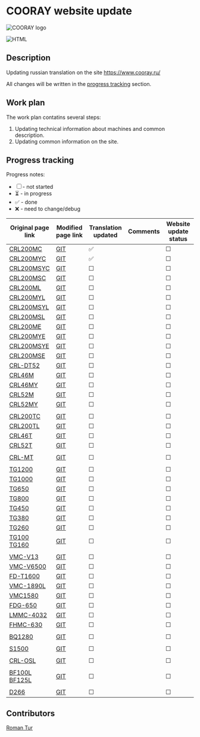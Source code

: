 # COORAY website update


![COORAY logo](https://cdn.cnyandex.com/k495ieb/uploads/logo-8.png)


![HTML](https://img.shields.io/badge/html-%23E34F26.svg?style=for-the-badge&logo=html&logoColor=white)


## Description
Updating russian translation on the site https://www.cooray.ru/

All changes will be written in the [progress tracking](#progress-tracking) section.

## Work plan

The work plan contatins several steps: 

1. Updating technical information about machines and common description.
2. Updating common information on the site.


## Progress tracking

Progress notes:
* ☐ - not started
* ⏳ - in progress
* ✅ - done
* ❌ - need to change/debug


| **Original page link** | **Modified page link** | **Translation updated** | **Comments** | **Website update status** |
|------------------------|------------------------|------------|--------------|---------------------------|
| [CRL200MC](https://www.cooray.ru/crl200mc/-%D0%9F%D0%BE%D1%81%D1%82%D0%B0%D0%B2%D1%89%D0%B8%D0%BA/) | [GIT](https://github.com/RomanTurAliance/COORAY_site/blob/crl200mc/crl200mc_-%D0%9F%D0%BE%D1%81%D1%82%D0%B0%D0%B2%D1%89%D0%B8%D0%BA.html) | ✅ |  | ☐ |
| [CRL200MYC](https://www.cooray.ru/crl200myc/-%D0%9F%D0%BE%D1%81%D1%82%D0%B0%D0%B2%D1%89%D0%B8%D0%BA/) | [GIT](https://github.com/RomanTurAliance/COORAY_site/blob/crl200myc/crl200myc_-%D0%9F%D0%BE%D1%81%D1%82%D0%B0%D0%B2%D1%89%D0%B8%D0%BA.html) | ✅ |  | ☐ |
| [CRL200MSYC](https://www.cooray.ru/crl200msyc/-%D0%9F%D0%BE%D1%81%D1%82%D0%B0%D0%B2%D1%89%D0%B8%D0%BA/) | [GIT]() | ☐ |  | ☐ |
| [CRL200MSC](https://www.cooray.ru/crl200msc/-%D0%9F%D0%BE%D1%81%D1%82%D0%B0%D0%B2%D1%89%D0%B8%D0%BA/) | [GIT]() | ☐ |  | ☐ |
| [CRL200ML](https://www.cooray.ru/crl200ml/-%D0%9F%D0%BE%D1%81%D1%82%D0%B0%D0%B2%D1%89%D0%B8%D0%BA/) | [GIT]() | ☐ |  | ☐ |
| [CRL200MYL](https://www.cooray.ru/crl200myl/-%D0%9F%D0%BE%D1%81%D1%82%D0%B0%D0%B2%D1%89%D0%B8%D0%BA/) | [GIT]() | ☐ |  | ☐ |
| [CRL200MSYL](https://www.cooray.ru/crl200msyl/-%D0%9F%D0%BE%D1%81%D1%82%D0%B0%D0%B2%D1%89%D0%B8%D0%BA/) | [GIT]() | ☐ |  | ☐ |
| [CRL200MSL](https://www.cooray.ru/crl200msl/-%D0%9F%D0%BE%D1%81%D1%82%D0%B0%D0%B2%D1%89%D0%B8%D0%BA/) | [GIT]() | ☐ |  | ☐ |
| [CRL200ME](https://www.cooray.ru/crl200me/-%D0%9F%D0%BE%D1%81%D1%82%D0%B0%D0%B2%D1%89%D0%B8%D0%BA/) | [GIT]() | ☐ |  | ☐ |
| [CRL200MYE](https://www.cooray.ru/crl200mye/-%D0%9F%D0%BE%D1%81%D1%82%D0%B0%D0%B2%D1%89%D0%B8%D0%BA/) | [GIT]() | ☐ |  | ☐ |
| [CRL200MSYE](https://www.cooray.ru/crl200msye/-%D0%9F%D0%BE%D1%81%D1%82%D0%B0%D0%B2%D1%89%D0%B8%D0%BA/) | [GIT]() | ☐ |  | ☐ |
| [CRL200MSE](https://www.cooray.ru/crl200mse/-%D0%9F%D0%BE%D1%81%D1%82%D0%B0%D0%B2%D1%89%D0%B8%D0%BA/) | [GIT]() | ☐ |  | ☐ |
| [CRL-DT52](https://www.cooray.ru/crl-dt52/-%D0%9F%D0%BE%D1%81%D1%82%D0%B0%D0%B2%D1%89%D0%B8%D0%BA/) | [GIT]() | ☐ |  | ☐ |
| [CRL46M](https://www.cooray.ru/crl46m/-%D0%9F%D0%BE%D1%81%D1%82%D0%B0%D0%B2%D1%89%D0%B8%D0%BA/) | [GIT]() | ☐ |  | ☐ |
| [CRL46MY](https://www.cooray.ru/crl46my/-%D0%9F%D0%BE%D1%81%D1%82%D0%B0%D0%B2%D1%89%D0%B8%D0%BA/) | [GIT]() | ☐ |  | ☐ |
| [CRL52M](https://www.cooray.ru/crl52m/-%D0%9F%D0%BE%D1%81%D1%82%D0%B0%D0%B2%D1%89%D0%B8%D0%BA/) | [GIT]() | ☐ |  | ☐ |
| [CRL52MY](https://www.cooray.ru/crl52my/-%D0%9F%D0%BE%D1%81%D1%82%D0%B0%D0%B2%D1%89%D0%B8%D0%BA/) | [GIT]() | ☐ |  | ☐ |
|  |  |  |  |  |
| [CRL200TC](https://www.cooray.ru/crl200tc/-%D0%9F%D0%BE%D1%81%D1%82%D0%B0%D0%B2%D1%89%D0%B8%D0%BA/) | [GIT]() | ☐ |  | ☐ |
| [CRL200TL](https://www.cooray.ru/crl200tl/-%D0%9F%D0%BE%D1%81%D1%82%D0%B0%D0%B2%D1%89%D0%B8%D0%BA/) | [GIT]() | ☐ |  | ☐ |
| [CRL46T](https://www.cooray.ru/crl46t/-%D0%9F%D0%BE%D1%81%D1%82%D0%B0%D0%B2%D1%89%D0%B8%D0%BA/) | [GIT]() | ☐ |  | ☐ |
| [CRL52T](https://www.cooray.ru/crl52t/-%D0%9F%D0%BE%D1%81%D1%82%D0%B0%D0%B2%D1%89%D0%B8%D0%BA/) | [GIT]() | ☐ |  | ☐ |
|  |  |  |  |  |
| [CRL-MT](https://www.cooray.ru/cr-mt/-%D0%9F%D0%BE%D1%81%D1%82%D0%B0%D0%B2%D1%89%D0%B8%D0%BA/) | [GIT]() | ☐ |  | ☐ |
|  |  |  |  |  |
| [TG1200](https://www.cooray.ru/5-%D0%BE%D1%81%D0%B5%D0%B2%D0%BE%D0%B9-tg1200/-%D0%9F%D0%BE%D1%81%D1%82%D0%B0%D0%B2%D1%89%D0%B8%D0%BA/) | [GIT]() | ☐ |  | ☐ |
| [TG1000](https://www.cooray.ru/5-%D0%BE%D1%81%D0%B5%D0%B2%D0%BE%D0%B9-tg1000/-%D0%9F%D0%BE%D1%81%D1%82%D0%B0%D0%B2%D1%89%D0%B8%D0%BA/) | [GIT]() | ☐ |  | ☐ |
| [TG650](https://www.cooray.ru/5-%D0%BE%D1%81%D0%B5%D0%B2%D0%BE%D0%B9-tg650/-%D0%9F%D0%BE%D1%81%D1%82%D0%B0%D0%B2%D1%89%D0%B8%D0%BA/) | [GIT]() | ☐ |  | ☐ |
| [TG800](https://www.cooray.ru/5-%D0%BE%D1%81%D0%B5%D0%B2%D0%BE%D0%B9-tg800/-%D0%9F%D0%BE%D1%81%D1%82%D0%B0%D0%B2%D1%89%D0%B8%D0%BA/) | [GIT]() | ☐ |  | ☐ |
| [TG450](https://www.cooray.ru/5-%D0%BE%D1%81%D0%B5%D0%B2%D0%BE%D0%B9-tg450/-%D0%9F%D0%BE%D1%81%D1%82%D0%B0%D0%B2%D1%89%D0%B8%D0%BA/) | [GIT]() | ☐ |  | ☐ |
| [TG380](https://www.cooray.ru/5-%D0%BE%D1%81%D0%B5%D0%B2%D0%BE%D0%B9-tg380/-%D0%9F%D0%BE%D1%81%D1%82%D0%B0%D0%B2%D1%89%D0%B8%D0%BA/) | [GIT]() | ☐ |  | ☐ |
| [TG260](https://www.cooray.ru/5-%D0%BE%D1%81%D0%B5%D0%B2%D0%BE%D0%B9-tg260/-%D0%9F%D0%BE%D1%81%D1%82%D0%B0%D0%B2%D1%89%D0%B8%D0%BA/) | [GIT]() | ☐ |  | ☐ |
| [TG100 TG160](https://www.cooray.ru/5-%D0%BE%D1%81%D0%B5%D0%B2%D0%BE%D0%B9-tg100c%C2%B7tg160/-%D0%9F%D0%BE%D1%81%D1%82%D0%B0%D0%B2%D1%89%D0%B8%D0%BA/) | [GIT]() | ☐ |  | ☐ |
|  |  |  |  |  |
| [VMC-V13](https://www.cooray.ru/vmc-v13/-%D0%9F%D0%BE%D1%81%D1%82%D0%B0%D0%B2%D1%89%D0%B8%D0%BA/) | [GIT]() | ☐ |  | ☐ |
| [VMC-V6500](https://www.cooray.ru/vmc-v6500/-%D0%9F%D0%BE%D1%81%D1%82%D0%B0%D0%B2%D1%89%D0%B8%D0%BA/) | [GIT]() | ☐ |  | ☐ |
| [FD-T1600](https://www.cooray.ru/fd-t1600/-%D0%9F%D0%BE%D1%81%D1%82%D0%B0%D0%B2%D1%89%D0%B8%D0%BA/) | [GIT]() | ☐ |  | ☐ |
| [VMC-1890L](https://www.cooray.ru/vmc-1890l/-%D0%9F%D0%BE%D1%81%D1%82%D0%B0%D0%B2%D1%89%D0%B8%D0%BA/) | [GIT]() | ☐ |  | ☐ |
| [VMC1580](https://www.cooray.ru/vmc-1580/-%D0%9F%D0%BE%D1%81%D1%82%D0%B0%D0%B2%D1%89%D0%B8%D0%BA/) | [GIT]() | ☐ |  | ☐ |
| [FDG-650](https://www.cooray.ru/fdg-650/-%D0%9F%D0%BE%D1%81%D1%82%D0%B0%D0%B2%D1%89%D0%B8%D0%BA/) | [GIT]() | ☐ |  | ☐ |
| [LMMC-4032](https://www.cooray.ru/lmmc-4032/-%D0%9F%D0%BE%D1%81%D1%82%D0%B0%D0%B2%D1%89%D0%B8%D0%BA/) | [GIT]() | ☐ |  | ☐ |
| [FHMC-630](https://www.cooray.ru/fhmc-630/-%D0%9F%D0%BE%D1%81%D1%82%D0%B0%D0%B2%D1%89%D0%B8%D0%BA/) | [GIT]() | ☐ |  | ☐ |
|  |  |  |  |  |
| [BQ1280](https://www.cooray.ru/bq1280/-%D0%9F%D0%BE%D1%81%D1%82%D0%B0%D0%B2%D1%89%D0%B8%D0%BA/) | [GIT]() | ☐ |  | ☐ |
|  |  |  |  |  |
| [S1500](https://www.cooray.ru/s1500a-b-c/-%D0%9F%D0%BE%D1%81%D1%82%D0%B0%D0%B2%D1%89%D0%B8%D0%BA/) | [GIT]() | ☐ |  | ☐ |
|  |  |  |  |  |
| [CRL-OSL](https://www.cooray.ru/crl-osl/-%D0%9F%D0%BE%D1%81%D1%82%D0%B0%D0%B2%D1%89%D0%B8%D0%BA/) | [GIT]() | ☐ |  | ☐ |
|  |  |  |  |  |
| [BF100L BF125L](https://www.cooray.ru/bf100l-bf125l/-%D0%9F%D0%BE%D1%81%D1%82%D0%B0%D0%B2%D1%89%D0%B8%D0%BA/) | [GIT]() | ☐ |  | ☐ |
|  |  |  |  |  |
| [D266](https://www.cooray.ru/d266/-%D0%9F%D0%BE%D1%81%D1%82%D0%B0%D0%B2%D1%89%D0%B8%D0%BA/) | [GIT]() | ☐ |  | ☐ |





## Contributors

[Roman Tur](https://github.com/RomanTurAliance)



